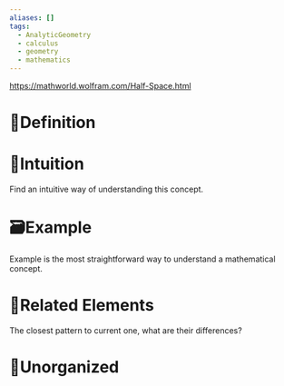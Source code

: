```yaml
---
aliases: []
tags:
  - AnalyticGeometry
  - calculus
  - geometry
  - mathematics
---
```


https://mathworld.wolfram.com/Half-Space.html
# 📝Definition

# 🧠Intuition
Find an intuitive way of understanding this concept.

# 🗃Example
Example is the most straightforward way to understand a mathematical concept.

# 🌱Related Elements
The closest pattern to current one, what are their differences?


# 🍂Unorganized